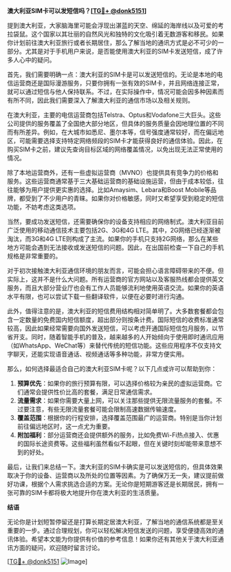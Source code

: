 **澳大利亚SIM卡可以发短信吗？[[TG💪+ @donk5151](https://t.me/s/donk5151)]**

提到澳大利亚，大家脑海里可能会浮现出湛蓝的天空、绵延的海岸线以及可爱的考拉袋鼠。这个国家以其壮丽的自然风光和独特的文化吸引着无数游客和移民。如果你计划前往澳大利亚旅行或者长期居住，那么了解当地的通讯方式是必不可少的一部分。尤其是对于手机用户来说，是否能使用澳大利亚的SIM卡发送短信，成了许多人心中的疑问。

首先，我们需要明确一点：澳大利亚的SIM卡是可以发送短信的。无论是本地的电信运营商还是国际漫游服务，只要你拥有一张有效的SIM卡，并且网络连接正常，就可以通过短信与他人保持联系。不过，在实际操作中，情况可能会因多种因素而有所不同，因此我们需要深入了解澳大利亚的通信市场以及相关规则。

在澳大利亚，主要的电信运营商包括Telstra、Optus和Vodafone三大巨头。这些公司提供的服务覆盖了全国绝大部分地区，但具体的服务质量会因地理位置的不同而有所差异。例如，在大城市如悉尼、墨尔本等，信号强度通常较好，而在偏远地区，可能需要选择支持特定网络频段的SIM卡才能获得良好的通信体验。因此，在购买SIM卡之前，建议先查询目标区域的网络覆盖情况，以免出现无法正常使用的情况。

除了本地运营商外，还有一些虚拟运营商（MVNO）也提供具有竞争力的价格和服务。这些运营商通常基于三大基础运营商的基础设施运营，但由于成本较低，往往能够为用户提供更实惠的选择。比如Amaysim、Lebara和Boost Mobile等品牌，都受到了不少用户的青睐。如果你对价格敏感，同时又希望享受到稳定的短信功能，不妨考虑这类选项。

当然，要成功发送短信，还需要确保你的设备支持相应的网络制式。澳大利亚目前广泛使用的移动通信技术主要包括2G、3G和4G LTE。其中，2G网络已经逐渐被淘汰，而3G和4G LTE则构成了主流。如果你的手机只支持2G网络，那么在某些地方可能会遇到无法接收或发送短信的问题。因此，在出国前检查一下自己的手机规格是非常重要的。

对于初次接触澳大利亚通信环境的朋友而言，可能会担心语言障碍带来的不便。但实际上，这并不是什么大问题。所有运营商的官方网站以及客服热线都会提供英文服务，而且大部分营业厅也会有工作人员能够流利地使用英语交流。如果你的英语水平有限，也可以尝试下载一些翻译软件，以便在必要时进行沟通。

此外，值得注意的是，澳大利亚的短信费用结构相对简单明了。大多数套餐都会包含一定数量的免费国内短信额度，超出部分则按条计费。国际短信的收费标准通常较高，因此如果经常需要向国外发送短信，可以考虑开通国际短信包月服务，以节省开支。同时，随着智能手机的普及，越来越多的人开始倾向于使用即时通讯应用（如WhatsApp、WeChat等）来替代传统的短信功能。这些应用程序不仅支持文字聊天，还能实现语音通话、视频通话等多种功能，非常方便实用。

那么，如何选择最适合自己的澳大利亚SIM卡呢？以下几点或许可以帮助到你：

1. **预算优先**：如果你的旅行预算有限，可以选择价格较为亲民的虚拟运营商。它们通常会提供性价比高的套餐，满足日常通信需求。
2. **流量需求**：如果你需要大量上网，可以关注那些提供无限流量服务的套餐。不过要注意，有些无限流量套餐可能会限制高速数据传输速度。
3. **覆盖范围**：根据你的行程安排，选择覆盖范围最广的运营商。特别是当你计划前往偏远地区时，这一点尤为重要。
4. **附加福利**：部分运营商还会提供额外的服务，比如免费Wi-Fi热点接入、优惠的国际长途资费等。这些福利虽然看似不起眼，但在关键时刻却能带来意想不到的好处。

最后，让我们来总结一下。澳大利亚的SIM卡确实是可以发送短信的，但具体效果取决于你的设备、运营商以及所处的位置等因素。为了确保万无一失，建议提前做好功课，根据个人需求挑选合适的方案。无论你是短期游客还是长期居民，拥有一张可靠的SIM卡都将极大地提升你在澳大利亚的生活质量。

**结语**

无论你是计划短暂停留还是打算长期定居澳大利亚，了解当地的通信系统都是至关重要的一步。通过合理规划，你可以轻松解决短信发送的问题，享受便捷高效的通讯体验。希望本文能为你提供有价值的参考信息！如果你还有其他关于澳大利亚通讯方面的疑问，欢迎随时留言讨论。

[[TG💪+ @donk5151](https://t.me/s/donk5151) ![Image](https://i.postimg.cc/rwNCRYN7/Snipaste-2025-04-30-17-27-05.png)]
